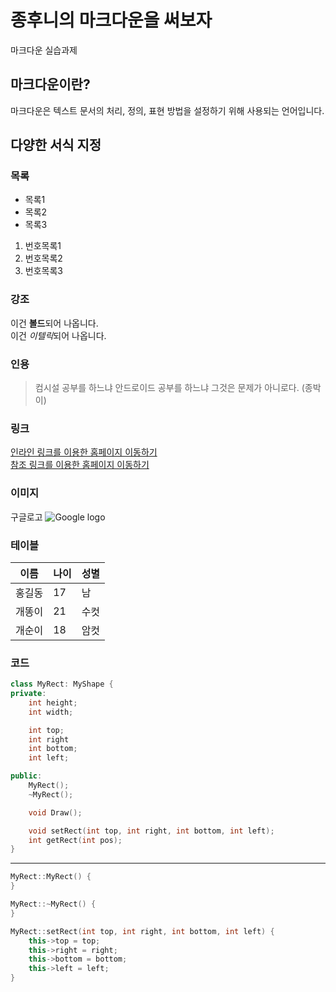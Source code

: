 # 종후니의 마크다운을 써보자
마크다운 실습과제

## 마크다운이란?
마크다운은 텍스트 문서의 처리, 정의, 표현 방법을 설정하기 위해 사용되는 언어입니다.

## 다양한 서식 지정

### 목록
* 목록1
* 목록2
* 목록3

1. 번호목록1
2. 번호목록2
3. 번호목록3

### 강조
이건 **볼드**되어 나옵니다.  
이건 *이텔릭*되어 나옵니다.

### 인용
> 컴시설 공부를 하느냐 안드로이드 공부를 하느냐 그것은 문제가 아니로다. (종박이)

### 링크
[인라인 링크를 이용한 홈페이지 이동하기](http://qnrdlqkrwhdgns.canxan.com/)  
[참조 링크를 이용한 홈페이지 이동하기][1]

### 이미지
구글로고
![Google logo](http://www.google.com/logos/doodles/2015/hangul-proclamation-day-2015-6256395615731712-hp2x.png)

### 테이블
| 이름 | 나이 | 성별 |
|-----|-----|-----|
|홍길동|17|남|
|개똥이|21|수컷|
|개순이|18|암컷|

### 코드
```cpp
class MyRect: MyShape {
private:
    int height;
    int width;

    int top;
    int right
    int bottom;
    int left;

public:
    MyRect();
    ~MyRect();

    void Draw();

    void setRect(int top, int right, int bottom, int left);
	int getRect(int pos);
}
```
-------
```cpp
MyRect::MyRect() {
}

MyRect::~MyRect() {
}

MyRect::setRect(int top, int right, int bottom, int left) {
	this->top = top;
	this->right = right;
	this->bottom = bottom;
	this->left = left;
}
```

[1]: http://qnrdlqkrwhdgns.canxan.com/
